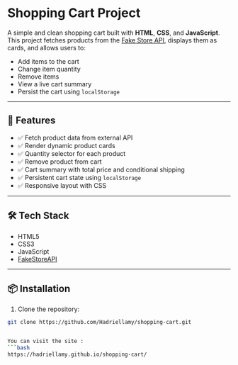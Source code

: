 # Shopping Cart Project

A simple and clean shopping cart built with **HTML**, **CSS**, and **JavaScript**.  
This project fetches products from the [Fake Store API](https://fakestoreapi.com), displays them as cards, and allows users to:

- Add items to the cart
- Change item quantity
- Remove items
- View a live cart summary
- Persist the cart using `localStorage`



---

## 🔧 Features

- ✅ Fetch product data from external API
- ✅ Render dynamic product cards
- ✅ Quantity selector for each product
- ✅ Remove product from cart
- ✅ Cart summary with total price and conditional shipping
- ✅ Persistent cart state using `localStorage`
- ✅ Responsive layout with CSS 

---

## 🛠️ Tech Stack

- HTML5
- CSS3 
- JavaScript 
- [FakeStoreAPI](https://fakestoreapi.com)

---

## 📦 Installation

1. Clone the repository:

```bash
git clone https://github.com/Hadriellamy/shopping-cart.git


You can visit the site :
```bash
https://hadriellamy.github.io/shopping-cart/
